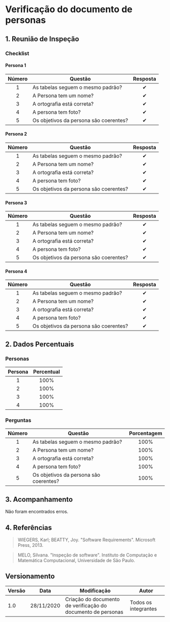 # Verificação do documento de personas

## 1. Reunião de Inspeção

### Checklist

#### Persona 1

| Número | Questão | Resposta |
|:--:|--|:--:|
| 1 | As tabelas seguem o mesmo padrão? | ✔ |
| 2 | A Persona tem um nome? | ✔ |
| 3 | A ortografia está correta? | ✔ |
| 4 | A persona tem foto? | ✔ |
| 5 | Os objetivos da persona são coerentes? | ✔ |

#### Persona 2

| Número | Questão | Resposta |
|:--:|--|:--:|
| 1 | As tabelas seguem o mesmo padrão? | ✔ |
| 2 | A Persona tem um nome? | ✔ |
| 3 | A ortografia está correta? | ✔ |
| 4 | A persona tem foto? | ✔ |
| 5 | Os objetivos da persona são coerentes? | ✔ |


#### Persona 3

| Número | Questão | Resposta |
|:--:|--|:--:|
| 1 | As tabelas seguem o mesmo padrão? | ✔ |
| 2 | A Persona tem um nome? | ✔ |
| 3 | A ortografia está correta? | ✔ |
| 4 | A persona tem foto? | ✔ |
| 5 | Os objetivos da persona são coerentes? | ✔ |

#### Persona 4

| Número | Questão | Resposta |
|:--:|--|:--:|
| 1 | As tabelas seguem o mesmo padrão? | ✔ |
| 2 | A Persona tem um nome? | ✔ |
| 3 | A ortografia está correta? | ✔ |
| 4 | A persona tem foto? | ✔ |
| 5 | Os objetivos da persona são coerentes? | ✔ |

## 2. Dados Percentuais

### Personas

| Persona | Percentual |
|:--:|:--:|
| 1 | 100% |
| 2 | 100% |
| 3 | 100% |
| 4 | 100% |

### Perguntas

| Número | Questão | Porcentagem |
|:--:|--|:--:|
| 1 | As tabelas seguem o mesmo padrão? | 100% |
| 2 | A Persona tem um nome? | 100% |
| 3 | A ortografia está correta? | 100% |
| 4 | A persona tem foto? | 100% |
| 5 | Os objetivos da persona são coerentes? | 100% |

## 3. Acompanhamento

Não foram encontrados erros.

## 4. Referências

>WIEGERS, Karl; BEATTY, Joy. "Software Requirements". Microsoft Press, 2013.

>MELO, Silvana. "Inspeção de software". Instituto de Computação e Matemática Computacional, Universidade de São Paulo.

## Versionamento

| Versão | Data | Modificação | Autor |
|--|--|--|--|
| 1.0 | 28/11/2020 | Criação do documento de verificação do documento de personas | Todos os integrantes |